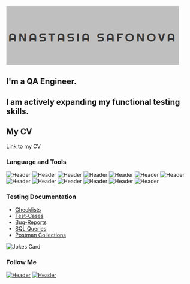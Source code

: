[![Header](https://github.com/marook-a/marook-a/blob/main/assets/chrome_tCVIF2VC28.png)](https://rostov.hh.ru/resume/eb555d0bff0b9aa04d0039ed1f415362663276)
## I'm a QA Engineer. 
## I am actively expanding my functional testing skills. 
## My CV
[Link to my CV](https://drive.google.com/file/d/1AtrGld_q35ceONQBA65ewvuOaLegE-vc/view?usp=sharing)

### Language and Tools
![Header](https://img.shields.io/badge/Jira-090909?style=for-the-badge&logo=jira&logoColor=136be1)
![Header](https://img.shields.io/badge/Postman-090909?style=for-the-badge&logo=postman&logoColor=f76935)
![Header](https://img.shields.io/badge/-Swagger-%23Clojure?style=for-the-badge&logo=swagger&logoColor=f76935)
![Header](https://img.shields.io/badge/Github-090909?style=for-the-badge&logo=github&logoColor=f76935)
![Header](https://img.shields.io/badge/AzureDevops-090909?style=for-the-badge&logo=azuredevops&logoColor=0074d0)
![Header](https://img.shields.io/badge/MySQL-090909?style=for-the-badge&logo=mysql&logoColor=00618a)
![Header](https://img.shields.io/badge/DevTools-090909?style=for-the-badge&logo=googlechrome&logoColor=2674f2)
![Header](https://img.shields.io/badge/AndroidStudio-090909?style=for-the-badge&logo=androidstudio&logoColor=3ad07d)
![Header](https://img.shields.io/badge/Fiddler-090909?style=for-the-badge&logo=fiddler&logoColor=8cc4d7)
![Header](https://img.shields.io/badge/CharlesProxy-090909?style=for-the-badge&logo=charlesproxy&logoColor=8cc4d7)
![Header](https://img.shields.io/badge/git-%23F05033.svg?style=for-the-badge&logo=git&logoColor=white)
![Header](https://img.shields.io/badge/Notepad++-90E59A.svg?style=for-the-badge&logo=notepad%2b%2b&logoColor=black)
![Header](https://img.shields.io/badge/Visual%20Studio%20Code-0078d7.svg?style=for-the-badge&logo=visual-studio-code&logoColor=white)

### Testing Documentation

- [Checklists](https://drive.google.com/drive/folders/1WdeHjs6xd0fKxSzogNod4NpKxolOoZhG?usp=sharing)
- [Test-Cases](https://drive.google.com/drive/folders/1bJYO7ywhez72GommZ4CVptMehfVdf1CX?usp=sharing)
- [Bug-Reports](https://drive.google.com/drive/folders/1Iyqsm7vtqU3uMpq1Ep4Zc89wHoG2aqrE?usp=sharing)
- [SQL Queries](https://drive.google.com/drive/folders/114OnmbsoMxPQ_n8JZrIOzJpbSbtfpjEc?usp=sharing)
- [Postman Collections](https://github.com/marook-a/Postman.git)

![Jokes Card](https://readme-jokes.vercel.app/api)

### Follow Me
[![Header](https://img.shields.io/badge/Telegram-090909?style=for-the-badge&logo=telegram&logoColor=31a5db)](https://t.me/safonova_anastasiay)
[![Header](https://img.shields.io/badge/Linkedin-090909?style=for-the-badge&logo=linkedin&logoColor=0073b1)](https://www.linkedin.com/in/safonova0812)
